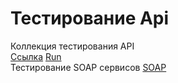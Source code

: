 # Тестирование Api  
Коллекция тестирования API  
[Ссылка](https://www.postman.com/spaceflight-observer-70639002/my-workspace/collection/y9vydrn/demoshopping?action=share&creator=41001747](https://www.postman.com/spaceflight-observer-70639002/workspace/my-workspace/collection/41001747-e3e95664-04a9-4566-aaa3-6f8ebda89b27?action=share&creator=41001747&active-environment=41001747-2bad73d0-5905-475f-bfb5-c25b85fb13ad))  
[Run](https://drive.google.com/file/d/1hSaFUmD2ydypd02pqSxUe0lsmkgCcAW9/view?usp=sharing)  
Тестирование SOAP сервисов
[SOAP](https://www.postman.com/spaceflight-observer-70639002/workspace/my-workspace/collection/41001747-08889067-8a41-4f7d-835d-4c1523cb14c3?action=share&creator=41001747&active-environment=41001747-2bad73d0-5905-475f-bfb5-c25b85fb13ad)
